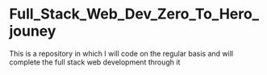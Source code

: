 # Full_Stack_Web_Dev_Zero_To_Hero_jouney
This is a repository in which I will code on the regular basis and will complete the full stack web development through it
